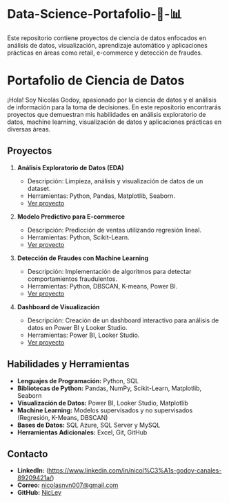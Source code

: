 # Data-Science-Portafolio-🧠-📊
Este repositorio contiene proyectos de ciencia de datos enfocados en análisis de datos, visualización, aprendizaje automático y aplicaciones prácticas en áreas como retail, e-commerce y detección de fraudes.
# Portafolio de Ciencia de Datos
¡Hola! Soy Nicolás Godoy, apasionado por la ciencia de datos y el análisis de información para la toma de decisiones. En este repositorio encontrarás proyectos que demuestran mis habilidades en análisis exploratorio de datos, machine learning, visualización de datos y aplicaciones prácticas en diversas áreas.
## Proyectos
1. **Análisis Exploratorio de Datos (EDA)**
   - Descripción: Limpieza, análisis y visualización de datos de un dataset.
   - Herramientas: Python, Pandas, Matplotlib, Seaborn.
   - [Ver proyecto](./proyectos/EDA/)

2. **Modelo Predictivo para E-commerce**
   - Descripción: Predicción de ventas utilizando regresión lineal.
   - Herramientas: Python, Scikit-Learn.
   - [Ver proyecto](./proyectos/ecommerce_prediction/)

3. **Detección de Fraudes con Machine Learning**
   - Descripción: Implementación de algoritmos para detectar comportamientos fraudulentos.
   - Herramientas: Python, DBSCAN, K-means, Power BI.
   - [Ver proyecto](./proyectos/fraud_detection/)

4. **Dashboard de Visualización**
   - Descripción: Creación de un dashboard interactivo para análisis de datos en Power BI y Looker Studio.
   - Herramientas: Power BI, Looker Studio.
   - [Ver proyecto](./proyectos/visualization_dashboard/)
## Habilidades y Herramientas
- **Lenguajes de Programación:** Python, SQL
- **Bibliotecas de Python:** Pandas, NumPy, Scikit-Learn, Matplotlib, Seaborn
- **Visualización de Datos:** Power BI, Looker Studio, Matplotlib
- **Machine Learning:** Modelos supervisados y no supervisados (Regresión, K-Means, DBSCAN)
- **Bases de Datos:** SQL Azure, SQL Server y MySQL
- **Herramientas Adicionales:** Excel, Git, GitHub
## Contacto
- **LinkedIn:** (https://www.linkedin.com/in/nicol%C3%A1s-godoy-canales-89209421a/)
- **Correo:** nicolasnvn007@gmail.com
- **GitHub:** [NicLey](https://github.com/NicLey)

